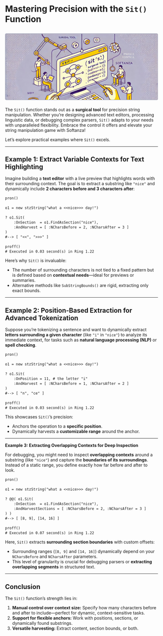 # **Mastering Precision with the `Sit()` Function**
![Sit Function in Softanza, by Microsoft Create AI](images/stz-narration-stzstring-sit.jpg)
---

The `Sit()` function stands out as a **surgical tool** for precision string manipulation. Whether you’re designing advanced text editors, processing linguistic data, or debugging complex parsers, `Sit()` adapts to your needs with unparalleled flexibility. Embrace the control it offers and elevate your string manipulation game with Softanza!

Let’s explore practical examples where `Sit()` excels.

---

## **Example 1: Extract Variable Contexts for Text Highlighting**

Imagine building a **text editor** with a live preview that highlights words with their surrounding context. The goal is to extract a substring like `"nice"` and dynamically include **2 characters before and 3 characters after**:

```ring
pron()

o1 = new stzString("what a <<nice>>> day!")

? o1.Sit(
	:OnSection  = o1.FindAsSection("nice"),
	:AndHarvest = [ :NCharsBefore = 2, :NCharsAfter = 3 ]
)
#--> [ "<<", ">>>" ]

proff()
# Executed in 0.03 second(s) in Ring 1.22
```

Here’s why `Sit()` is invaluable:
- The number of surrounding characters is not tied to a fixed pattern but is defined based on **contextual needs**—ideal for previews or summaries.
- Alternative methods like `SubStringBounds()` are rigid, extracting only exact bounds.

---

## **Example 2: Position-Based Extraction for Advanced Tokenization**

Suppose you’re tokenizing a sentence and want to dynamically extract **letters surrounding a given character** (like `"i"` in `"nice"`) to analyze its immediate context, for tasks such as **natural language processing (NLP)** or **spell checking**.

```ring
pron()

o1 = new stzString("what a <<nice>>> day!")

? o1.Sit(
	:OnPosition = 11, # the letter "i"
	:AndHarvest = [ :NCharsBefore = 1, :NCharsAfter = 2 ]
)
#--> [ "n", "ce" ]

proff()
# Executed in 0.03 second(s) in Ring 1.22
```

This showcases `Sit()`’s precision:
- Anchors the operation to a **specific position**.
- Dynamically harvests a **customizable range** around the anchor.

---

**Example 3: Extracting Overlapping Contexts for Deep Inspection**

For debugging, you might need to inspect **overlapping contexts** around a substring (like `"nice"`) and capture the **boundaries of its surroundings**. Instead of a static range, you define exactly how far before and after to look.

```ring
pron()

o1 = new stzString("what a <<nice>>> day!")

? @@( o1.Sit(
	:OnSection  = o1.FindAsSection("nice"),
	:AndHarvestSections = [ :NCharsBefore = 2, :NCharsAfter = 3 ]
) )
#--> [ [8, 9], [14, 16] ]

proff()
# Executed in 0.07 second(s) in Ring 1.22
```

Here, `Sit()` extracts **surrounding section boundaries** with custom offsets:
- Surrounding ranges (`[8, 9]` and `[14, 16]`) dynamically depend on your `NCharsBefore` and `NCharsAfter` parameters.
- This level of granularity is crucial for debugging parsers or **extracting overlapping segments** in structured text.

---

## **Conclusion**

The `Sit()` function’s strength lies in:
1. **Manual control over context size:** Specify how many characters before and after to include—perfect for dynamic, context-sensitive tasks.
2. **Support for flexible anchors:** Work with positions, sections, or dynamically found substrings.
3. **Versatile harvesting:** Extract content, section bounds, or both.


